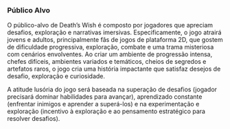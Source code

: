 ### Público Alvo

O público-alvo de Death’s Wish é composto por jogadores que apreciam desafios, exploração e narrativas imersivas. Especificamente, o jogo atrairá jovens e adultos, principalmente fãs de jogos de plataforma 2D, que gostem de dificuldade progressiva, exploração, combate e uma trama misteriosa com cenários envolventes. Ao criar um ambiente de progressão intensa, chefes difíceis, ambientes variados e temáticos, cheios de segredos e artefatos raros, o jogo cria uma história impactante que satisfaz desejos de desafio, exploração e curiosidade. 

A atitude lusória do jogo será baseada na superação de desafios (jogador precisará dominar habilidades para avançar), aprendizado constante (enfrentar inimigos e aprender a superá-los) e na experimentação e exploração (incentivo à exploração e ao pensamento estratégico para resolver desafios).
